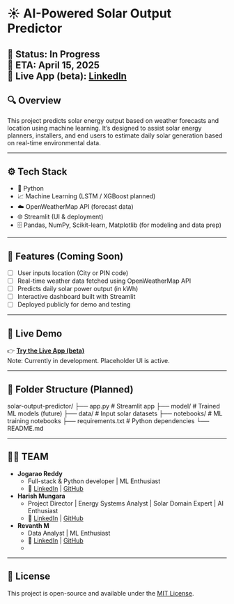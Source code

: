 # ☀️ AI-Powered Solar Output Predictor

🚧 **Status**: In Progress  
📅 **ETA**: April 15, 2025  
🔗 **Live App (beta)**: [LinkedIn](https://solar-output-predictor.streamlit.app) 
----

## 🔍 Overview
This project predicts solar energy output based on weather forecasts and location using machine learning. It’s designed to assist solar energy planners, installers, and end users to estimate daily solar generation based on real-time environmental data.

---

## ⚙️ Tech Stack
- 🐍 Python
- 📈 Machine Learning (LSTM / XGBoost planned)
- ☁️ OpenWeatherMap API (forecast data)
- 🌐 Streamlit (UI & deployment)
- 🗄️ Pandas, NumPy, Scikit-learn, Matplotlib (for modeling and data prep)

---

## 🎯 Features (Coming Soon)
- [ ] User inputs location (City or PIN code)
- [ ] Real-time weather data fetched using OpenWeatherMap API
- [ ] Predicts daily solar power output (in kWh)
- [ ] Interactive dashboard built with Streamlit
- [ ] Deployed publicly for demo and testing

---

## 🚀 Live Demo
👉 **[Try the Live App (beta)](https://solar-output-predictor.streamlit.app/)**  
Note: Currently in development. Placeholder UI is active.

---

## 📂 Folder Structure (Planned)
solar-output-predictor/
├── app.py # Streamlit app
├── model/ # Trained ML models (future)
├── data/ # Input solar datasets
├── notebooks/ # ML training notebooks
├── requirements.txt # Python dependencies
└── README.md

---

## 👨‍💻  TEAM 
- **Jogarao Reddy**  
  - Full-stack & Python developer | ML Enthusiast  
  - 🔗 [LinkedIn](https://linkedin.com/in/jogarao-reddy) | [GitHub](https://github.com/jogaraoreddy)
- **Harish Mungara**  
  - Project Director | Energy Systems Analyst | Solar Domain Expert | AI Enthusiast
  - 🔗   [LinkedIn](https://linkedin.com/in/harish-mungara-015376137) | [GitHub](https://github.com/harish-mungara) 
- **Revanth M**
  - Data Analyst | ML Enthusiast
  - 🔗 [LinkedIn](https://linkedin.com/in/revanth-m-67966a267) | [GitHub](https://github.com/Revanthezio)
  - 
---

## 📝 License
This project is open-source and available under the [MIT License](LICENSE).
